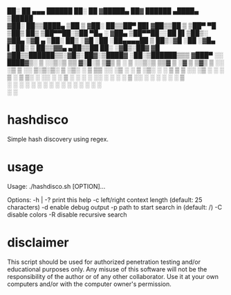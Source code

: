  ██░ ██  ▄▄▄        ██████  ██░ ██ ▓█████▄  ██▓  ██████  ▄████▄   ▒█████  
▓██░ ██▒▒████▄    ▒██    ▒ ▓██░ ██▒▒██▀ ██▌▓██▒▒██    ▒ ▒██▀ ▀█  ▒██▒  ██▒
▒██▀▀██░▒██  ▀█▄  ░ ▓██▄   ▒██▀▀██░░██   █▌▒██▒░ ▓██▄   ▒▓█    ▄ ▒██░  ██▒
░▓█ ░██ ░██▄▄▄▄██   ▒   ██▒░▓█ ░██ ░▓█▄   ▌░██░  ▒   ██▒▒▓▓▄ ▄██▒▒██   ██░
░▓█▒░██▓ ▓█   ▓██▒▒██████▒▒░▓█▒░██▓░▒████▓ ░██░▒██████▒▒▒ ▓███▀ ░░ ████▓▒░
 ▒ ░░▒░▒ ▒▒   ▓▒█░▒ ▒▓▒ ▒ ░ ▒ ░░▒░▒ ▒▒▓  ▒ ░▓  ▒ ▒▓▒ ▒ ░░ ░▒ ▒  ░░ ▒░▒░▒░ 
 ▒ ░▒░ ░  ▒   ▒▒ ░░ ░▒  ░ ░ ▒ ░▒░ ░ ░ ▒  ▒  ▒ ░░ ░▒  ░ ░  ░  ▒     ░ ▒ ▒░ 
 ░  ░░ ░  ░   ▒   ░  ░  ░   ░  ░░ ░ ░ ░  ░  ▒ ░░  ░  ░  ░        ░ ░ ░ ▒  
 ░  ░  ░      ░  ░      ░   ░  ░  ░   ░     ░        ░  ░ ░          ░ ░  
                                    ░                   ░                 

# hashdisco
Simple hash discovery using regex.

# usage
Usage: ./hashdisco.sh [OPTION]...

Options:
  -h | -?   print this help
  -c        left/right context length (default: 25 characters)
  -d        enable debug output
  -p  	    path to start search in (default: /)
  -C        disable colors
  -R        disable recursive search

# disclaimer
This script should be used for authorized penetration testing and/or educational purposes only. Any misuse of this software will not be the responsibility of the author or of any other collaborator. Use it at your own computers and/or with the computer owner's permission.
